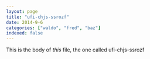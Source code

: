 ```yaml
---
layout: page
title: "ufi-chjs-ssrozf"
date: 2014-9-6
categories: ["waldo", "fred", "baz"]
indexed: false
---
```

This is the body of _this_ file, the one called ufi-chjs-ssrozf
